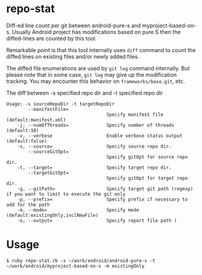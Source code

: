 # repo-stat

Diff-ed line count per git between android-pure-s and myproject-based-on-s.
Usually Android project has modifications based on pure S then the diffed-lines are counted by this tool.

Remarkable point is that this tool internally uses ```diff``` command to count the diffed lines on existing files and/or newly added files.

The diffed file enumerations are used by ```git log``` command internally.
But please note that in some case, ```git log``` may give up the modification tracking. You may encounter this behavior on ```frameworks/base.git```, etc.

The diff between -s specified repo dir and -t specified repo dir

```
Usage: -s sourceRepoDir -t targetRepoDir
        --manifestFile=
                                     Specify manifest file (default:manifest.xml)
    -j, --numOfThreads=              Specify number of threads (default:10)
    -v, --verbose                    Enable verbose status output (default:false)
    -s, --source=                    Specify source repo dir.
        --sourceGitOpt=
                                     Specify gitOpt for source repo dir.
    -t, --target=                    Specify target repo dir.
        --targetGitOpt=
                                     Specify gitOpt for target repo dir.
    -g, --gitPath=                   Specify target git path (regexp) if you want to limit to execute the git only
    -p, --prefix=                    Specify prefix if necessary to add for the path
    -m, --mode=                      Specify mode (default:existingOnly,inclNewFile)
    -o, --output=                    Specify report file path )
```

# Usage

```
$ ruby repo-stat.rb -s ~/work/android/android-pure-s -t ~/work/android/myproject-based-on-s -m existingOnly
```
